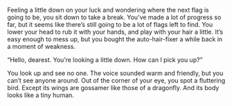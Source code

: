 Feeling a little down on your luck and wondering where the next flag is going to be, you sit down to take a break. You’ve made a lot of progress so far, but it seems like there’s still going to be a lot of flags left to find. You lower your head to rub it with your hands, and play with your hair a little. It’s easy enough to mess up, but you bought the auto-hair-fixer a while back in a moment of weakness.

“Hello, dearest. You’re looking a little down. How can I pick you up?”

You look up and see no one. The voice sounded warm and friendly, but you can’t see anyone around. Out of the corner of your eye, you spot a fluttering bird. Except its wings are gossamer like those of a dragonfly. And its body looks like a tiny human.
